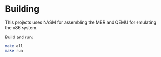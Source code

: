 # Building

This projects uses NASM for assembling the MBR and QEMU for emulating the x86
system.

Build and run:

```bash
make all
make run
```
